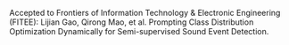 Accepted to Frontiers of Information Technology & Electronic Engineering (FITEE):
Lijian Gao, Qirong Mao, et al. Prompting Class Distribution Optimization Dynamically for Semi-supervised Sound Event Detection.
